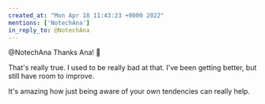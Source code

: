 ```yaml
---
created_at: "Mon Apr 18 11:43:23 +0000 2022"
mentions: ['NotechAna']
in_reply_to: @NotechAna
---
```


@NotechAna Thanks Ana! 🙏

That's really true. I used to be really bad at that. I've been getting better, but still have room to improve.

It's amazing how just being aware of your own tendencies can really help.